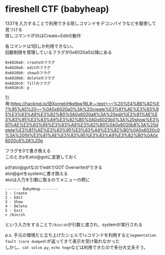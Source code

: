 # fireshell CTF (babyheap)
1337を入力することで利用できる隠しコマンドをデコンパイラなどを駆使して見つける  
隠しコマンド(Fill)はCreate+Editの動作  

各コマンドは1回しか利用できない。  
回数制限を管理しているフラグが0x6020a0以降にある  
```
0x6020a0: createのフラグ
0x6020a8: editのフラグ
0x6020b0: showのフラグ
0x6020b8: deleteのフラグ
0x6020c0: fillのフラグ
0x6020c8: p
```
引用:https://hackmd.io/@Xornet/Hketbw16L#:~:text=~~%20%E4%B8%AD%E7%95%A5%20~~%0A0x6020a0%3A%20create%E3%81%AE%E3%83%95%E3%83%A9%E3%82%B0%0A0x6020a8%3A%20edit%E3%81%AE%E3%83%95%E3%83%A9%E3%82%B0%0A0x6020b0%3A%20show%E3%81%AE%E3%83%95%E3%83%A9%E3%82%B0%0A0x6020b8%3A%20delete%E3%81%AE%E3%83%95%E3%83%A9%E3%82%B0%0A0x6020c0%3A%20fill%E3%81%AE%E3%83%95%E3%83%A9%E3%82%B0%0A0x6020c8%3A%20p

フラグを0で書き換える  
このときpをatoi@gotに変更しておく  

pがatoi@gotなのでeditでGOT Overwriteができる  
atoi@gotをsystemに書き換える  
atoiは入力を引数に取るのでメニューの際に  
```
------- BabyHeap -------
1 - Create
2 - Edit
3 - Show
4 - Delete
5 - Exit
> /bin/sh
```
という入力をすることで`/bin/sh`が引数と渡され、systemが実行される  

p.s.
手元の環境だと立ち上げたシェルで`ls`コマンドを利用すると`Segmentation fault (core dumped)`が返ってきて表示を受け取れなかった  
しかし、`cat solve.py`, `echo hoge`などは利用できたので多分大丈夫そう。  
